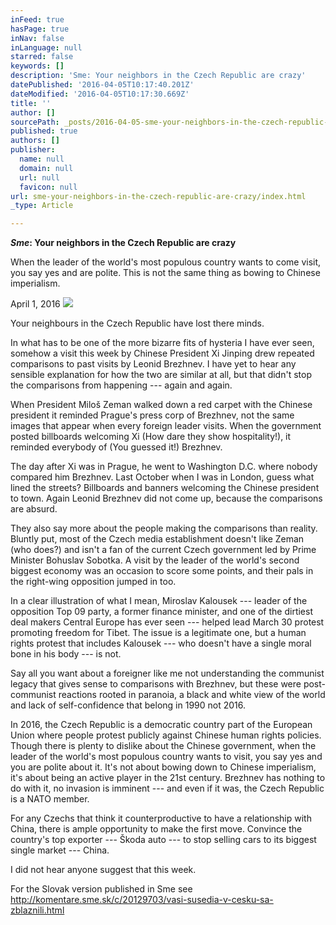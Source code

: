 ```yaml
---
inFeed: true
hasPage: true
inNav: false
inLanguage: null
starred: false
keywords: []
description: 'Sme: Your neighbors in the Czech Republic are crazy'
datePublished: '2016-04-05T10:17:40.201Z'
dateModified: '2016-04-05T10:17:30.669Z'
title: ''
author: []
sourcePath: _posts/2016-04-05-sme-your-neighbors-in-the-czech-republic-are-crazy.md
published: true
authors: []
publisher:
  name: null
  domain: null
  url: null
  favicon: null
url: sme-your-neighbors-in-the-czech-republic-are-crazy/index.html
_type: Article

---
```

**_Sme_: Your neighbors in the Czech Republic are crazy**

When the leader of the world's most populous country wants to come visit, you say yes and are polite. This is not the same thing as bowing to Chinese imperialism. 

April 1, 2016
![](https://the-grid-user-content.s3-us-west-2.amazonaws.com/d767e7c1-41c7-4ce2-ae7a-4a6fcc7f4a8c.jpg)

Your neighbours in the Czech Republic have lost there minds. 

In what has to be one of the more bizarre fits of hysteria I have ever seen, somehow a visit this week by Chinese President Xi Jinping drew repeated comparisons to past visits by Leonid Brezhnev. I have yet to hear any sensible explanation for how the two are similar at all, but that didn't stop the comparisons from happening --- again and again. 

When President Miloš Zeman walked down a red carpet with the Chinese president it reminded Prague's press corp of Brezhnev, not the same images that appear when every foreign leader visits. When the government posted billboards welcoming Xi (How dare they show hospitality!), it reminded everybody of (You guessed it!) Brezhnev. 

The day after Xi was in Prague, he went to Washington D.C. where nobody compared him Brezhnev. Last October when I was in London, guess what lined the streets? Billboards and banners welcoming the Chinese president to town. Again Leonid Brezhnev did not come up, because the comparisons are absurd.

They also say more about the people making the comparisons than reality. Bluntly put, most of the Czech media establishment doesn't like Zeman (who does?) and isn't a fan of the current Czech government led by Prime Minister Bohuslav Sobotka. A visit by the leader of the world's second biggest economy was an occasion to score some points, and their pals in the right-wing opposition jumped in too. 

In a clear illustration of what I mean, Miroslav Kalousek --- leader of the opposition Top 09 party, a former finance minister, and one of the dirtiest deal makers Central Europe has ever seen --- helped lead March 30 protest promoting freedom for Tibet. The issue is a legitimate one, but a human rights protest that includes Kalousek --- who doesn't have a single moral bone in his body --- is not. 

Say all you want about a foreigner like me not understanding the communist legacy that gives sense to comparisons with Brezhnev, but these were post-communist reactions rooted in paranoia, a black and white view of the world and lack of self-confidence that belong in 1990 not 2016\. 

In 2016, the Czech Republic is a democratic country part of the European Union where people protest publicly against Chinese human rights policies. Though there is plenty to dislike about the Chinese government, when the leader of the world's most populous country wants to visit, you say yes and you are polite about it. It's not about bowing down to Chinese imperialism, it's about being an active player in the 21st century. Brezhnev has nothing to do with it, no invasion is imminent --- and even if it was, the Czech Republic is a NATO member. 

For any Czechs that think it counterproductive to have a relationship with China, there is ample opportunity to make the first move. Convince the country's top exporter --- Škoda auto --- to stop selling cars to its biggest single market --- China. 

I did not hear anyone suggest that this week. 

For the Slovak version published in Sme see http://komentare.sme.sk/c/20129703/vasi-susedia-v-cesku-sa-zblaznili.html
